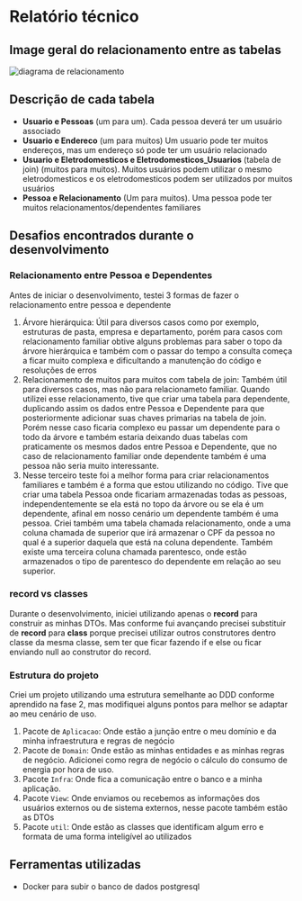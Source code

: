 # Relatório técnico 

## Image geral do relacionamento entre as tabelas

![diagrama de relacionamento](https://firebasestorage.googleapis.com/v0/b/app-english-class.appspot.com/o/Diagrama_de_relacionamento.png?alt=media&token=6cd8cbe2-eb4c-4b7d-bc2e-355550ebb8ec)

## Descrição de cada tabela

- **Usuario e Pessoas** (um para um). Cada pessoa deverá ter um usuário associado
- **Usuario e Endereco** (um para muitos) Um usuario pode ter muitos endereços, mas um endereço só pode ter um usuário relacionado
- **Usuario e Eletrodomesticos e Eletrodomesticos_Usuarios** (tabela de join) (muitos para muitos). Muitos usuários podem utilizar o mesmo eletrodomesticos e os eletrodomesticos podem ser utilizados por muitos usuários
- **Pessoa e Relacionamento** (Um para muitos). Uma pessoa pode ter muitos relacionamentos/dependentes familiares

## Desafios encontrados durante o desenvolvimento

### Relacionamento entre Pessoa e Dependentes
Antes de iniciar o desenvolvimento, testei 3 formas de fazer o relacionamento entre pessoa e dependente
1. Árvore hierárquica: Útil para diversos casos como por exemplo, estruturas de pasta, empresa e departamento, porém para casos com relacionamento familiar obtive alguns problemas para saber o topo da árvore hierárquica e também com o passar do tempo a consulta começa a ficar muito complexa e dificultando a manutenção do código e resoluções de erros
2. Relacionamento de muitos para muitos com tabela de join: Também útil para diversos casos, mas não para relacionameto familiar. Quando utilizei esse relacionamento, tive que criar uma tabela para dependente, duplicando assim os dados entre Pessoa e Dependente para que posteriormente adicionar suas chaves primarias na tabela de join. Porém nesse caso ficaria complexo eu passar um dependente para o todo da árvore e também estaria deixando duas tabelas com praticamente os mesmos dados entre Pessoa e Dependente, que no caso de relacionamento familiar onde dependente também é uma pessoa não seria muito interessante.
3. Nesse terceiro teste foi a melhor forma para criar relacionamentos familiares e também é a forma que estou utilizando no código. Tive que criar uma tabela Pessoa onde ficariam armazenadas todas as pessoas, independentemente se ela está no topo da árvore ou se ela é um dependente, afinal em nosso cenário um dependente também é uma pessoa. Criei também uma tabela chamada relacionamento, onde a uma coluna chamada de superior que irá armazenar o CPF da pessoa no qual é a superior daquela que está na coluna dependente. Também existe uma terceira coluna chamada parentesco, onde estão armazenados o tipo de parentesco do dependente em relação ao seu superior.

### record vs classes
Durante o desenvolvimento, iniciei utilizando apenas o **record** para construir as minhas DTOs. Mas conforme fui avançando precisei substituir de **record** para **class** porque precisei utilizar outros construtores dentro classe da mesma classe, sem ter que ficar fazendo if e else ou ficar enviando null ao construtor do record. 

### Estrutura do projeto
Criei um projeto utilizando uma estrutura semelhante ao DDD conforme aprendido na fase 2, mas modifiquei alguns pontos para melhor se adaptar ao meu cenário de uso.

1. Pacote de `Aplicacao`: Onde estão a junção entre o meu domínio e da minha infraestrutura e regras de negócio
2. Pacote de `Domain`: Onde estão as minhas entidades e as minhas regras de negócio. Adicionei como regra de negócio o cálculo do consumo de energia por hora de uso.
3. Pacote `Infra`: Onde fica a comunicação entre o banco e a minha aplicação.
4. Pacote `View`: Onde enviamos ou recebemos as informações dos usuários externos ou de sistema externos, nesse pacote também estão as DTOs
5. Pacote `util`: Onde estão as classes que identificam algum erro e formata de uma forma inteligível ao utilizados 

## Ferramentas utilizadas
- Docker para subir o banco de dados postgresql



